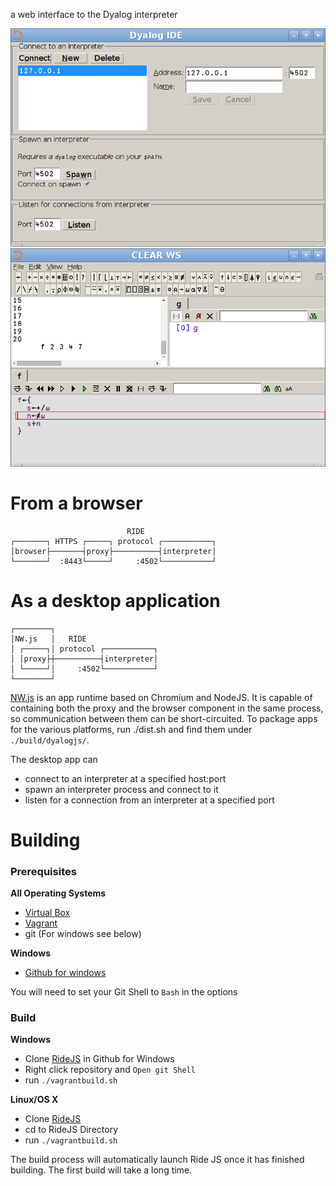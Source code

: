 a web interface to the Dyalog interpreter

![Screenshot](screenshot0.png?raw=true "Screenshot")
![Screenshot](screenshot1.png?raw=true "Screenshot")

From a browser
==============
                              RIDE
    ┌───────┐ HTTPS ┌─────┐ protocol ┌───────────┐
    │browser├───────┤proxy├──────────┤interpreter│
    └───────┘  :8443└─────┘     :4502└───────────┘

As a desktop application
========================
    ┌────────┐
    │NW.js   │   RIDE
    │ ┌─────┐│ protocol ┌───────────┐
    │ │proxy├┼──────────┤interpreter│
    │ └─────┘│     :4502└───────────┘
    └────────┘

[NW.js](https://github.com/nwjs/nw.js) is an app runtime based on Chromium and NodeJS.
It is capable of containing both the proxy and the browser component in the same process, so communication between them can be short-circuited.
To package apps for the various platforms, run
    ./dist.sh
and find them under `./build/dyalogjs/`.

The desktop app can

* connect to an interpreter at a specified host:port
* spawn an interpreter process and connect to it
* listen for a connection from an interpreter at a specified port

Building
========

<h3>Prerequisites</h3>

<strong>All Operating Systems</strong>
* [Virtual Box](http://www.virtualbox.org)
* [Vagrant](https://www.vagrantup.com/)
* git (For windows see below)

<strong>Windows</strong>
* [Github for windows](https://windows.github.com/)

You will need to set your Git Shell to `Bash` in the options

<h3>Build</h3>

<strong>Windows</strong>

* Clone [RideJS](https://www.github.com/dyalog/RideJS) in Github for Windows
* Right click repository and `Open git Shell`
* run `./vagrantbuild.sh`

<strong>Linux/OS X</strong>
* Clone [RideJS](https://www.github.com/dyalog/RideJS)
* cd to RideJS Directory
* run `./vagrantbuild.sh`

The build process will automatically launch Ride JS once it has finished building.
The first build will take a long time.



